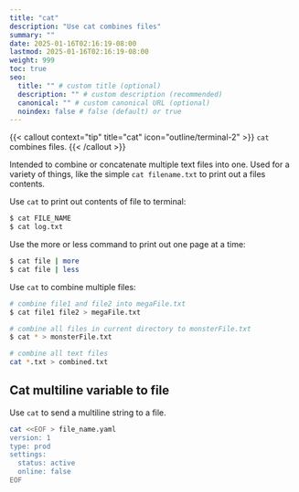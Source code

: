 ```yaml
---
title: "cat"
description: "Use cat combines files"
summary: ""
date: 2025-01-16T02:16:19-08:00
lastmod: 2025-01-16T02:16:19-08:00
weight: 999
toc: true
seo:
  title: "" # custom title (optional)
  description: "" # custom description (recommended)
  canonical: "" # custom canonical URL (optional)
  noindex: false # false (default) or true
---
```


{{< callout context="tip" title="cat" icon="outline/terminal-2" >}}
`cat` combines files.
{{< /callout >}}

Intended to combine or concatenate multiple text files into one. Used for a variety of things, like the simple `cat filename.txt` to print out a files contents.

Use `cat` to print out contents of file to terminal:

```bash
$ cat FILE_NAME
$ cat log.txt
```

Use the more or less command to print out one page at a time:

```bash
$ cat file | more
$ cat file | less
```

Use `cat` to combine multiple files:

```bash
# combine file1 and file2 into megaFile.txt
$ cat file1 file2 > megaFile.txt

# combine all files in current directory to monsterFile.txt
$ cat * > monsterFile.txt

# combine all text files
cat *.txt > combined.txt
```

## Cat multiline variable to file

Use `cat` to send a multiline string to a file.

```bash { title="Send multiline string to a file" }
cat <<EOF > file_name.yaml
version: 1
type: prod
settings:
  status: active
  online: false
EOF
```
